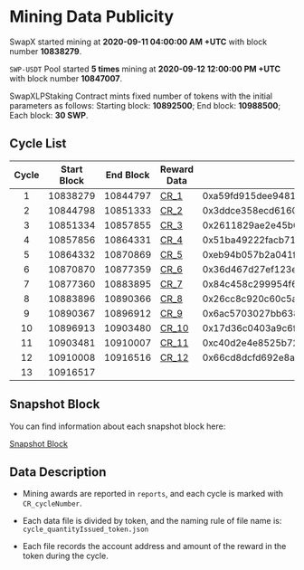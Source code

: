 # Mining Data Publicity 

SwapX started mining at **2020-09-11 04:00:00 AM +UTC** with block number **10838279**.

`SWP-USDT` Pool started **5 times** mining at **2020-09-12 12:00:00 PM +UTC** with block number **10847007**.



SwapXLPStaking Contract mints fixed number of tokens with the initial parameters as follows:
Starting block: **10892500**; End block: **10988500**; Each block: **30 SWP**.



## Cycle List

| Cycle | Start Block | End Block | Reward Data | Tree Root |
| :-: | - | - | - | - |
| 1 | 10838279 | 10844797 | [CR_1](reports/CR_1) | 0xa59fd915dee94812ef0828e6494095df8ff1eece87ada1e85ae15a51c061c9d0 |
| 2 | 10844798 | 10851333 | [CR_2](reports/CR_2) | 0x3ddce358ecd6160fbb30a16230100be4d884e839ba4cde64129b2c19f2a892f2 |
| 3 | 10851334 | 10857855 | [CR_3](reports/CR_3) | 0x2611829ae2e45b60c4adc0299b07f45237ac82b17522c5786da78001b9616e73 |
| 4 | 10857856 | 10864331 | [CR_4](reports/CR_4) | 0x51ba49222facb712d52e1b14b52475eb5f8a9345f7fc0aa7fa1f1eb898ffeb91 |
| 5 | 10864332 | 10870869 | [CR_5](reports/CR_5) | 0xeb94b057b2a041f0803e9b654d90abd3c75285ff61cb0d5c86c8941126a9d721 |
| 6 | 10870870 | 10877359 | [CR_6](reports/CR_6) | 0x36d467d27ef123e48c83550ef2d4b633b7709c7a703461c9e02b13d2db7c05a7 |
| 7 | 10877360 | 10883895 | [CR_7](reports/CR_7) | 0x84c458c299954f65bd427a8832f0a3467b5325af8cd6c267a4619f045855fb31 |
| 8 | 10883896 | 10890366 | [CR_8](reports/CR_8) | 0x26cc8c920c60c5ae22aa842e05752c10a73250114876c1223ef944dfd9a88a23 |
| 9 | 10890367 | 10896912 | [CR_9](reports/CR_9) | 0x6ac5703027bb6385597ec2549bc7759c0c1fea8165f71b7c4f22750f876ba14a |
| 10 | 10896913 | 10903480 | [CR_10](reports/CR_10) | 0x17d36c0403a9c6fb75df0af579e6a0bf415b0c51c24ffe22cb0b55cedbec760f |
| 11 | 10903481 | 10910007 | [CR_11](reports/CR_11) | 0xc40d2e4e8525b72626bef64a80d470a0e71184529f0f2517a367ee30afe8ea6a |
| 12 | 10910008 | 10916516 | [CR_12](reports/CR_12) | 0x66cd8dcfd692e8a77a4e4b3e8812afc8d13b5dd3ea2ef3444f23a2cf34783d40 |
| 13 | 10916517 |  |  |  |






##  Snapshot Block

You can find information about each snapshot block here:

[Snapshot Block](snapshot.json)



## Data Description

- Mining awards are reported in `reports`, and each cycle is marked with `CR_cycleNumber`.

- Each data file is divided by token, and the naming rule of file name is: `cycle_quantityIssued_token.json` 

- Each file records the account address and amount of the reward in the token during the cycle.